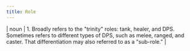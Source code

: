 ```yaml
---
title: Role
---
```

| noun | 1.  	Broadly refers to the "trinity" roles: tank, healer, and DPS. Sometimes refers to different types of DPS, such as melee, ranged, and caster. That differentiation may also referred to as a "sub-role."	|